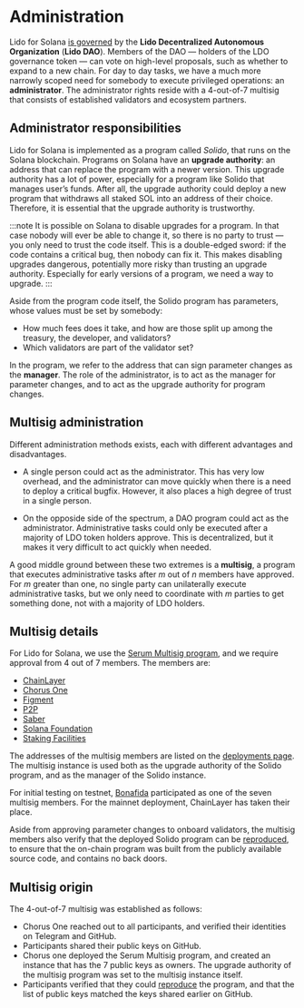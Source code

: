# Administration

Lido for Solana [is governed](governance.md) by the **Lido Decentralized
Autonomous Organization** (**Lido DAO**). Members of the DAO — holders of
the LDO governance token — can vote on high-level proposals, such as whether to
expand to a new chain. For day to day tasks, we have a much more narrowly scoped
need for somebody to execute privileged operations: an **administrator**. The
administrator rights reside with a 4-out-of-7 multisig that consists of
established validators and ecosystem partners.

## Administrator responsibilities

Lido for Solana is implemented as a program called _Solido_, that runs on the
Solana blockchain. Programs on Solana have an **upgrade authority**: an address
that can replace the program with a newer version. This upgrade authority has a
lot of power, especially for a program like Solido that manages user’s funds.
After all, the upgrade authority could deploy a new program that withdraws all
staked SOL into an address of their choice. Therefore, it is essential that the
upgrade authority is trustworthy.

:::note
It is possible on Solana to disable upgrades for a program. In that case nobody
will ever be able to change it, so there is no party to trust — you only need to
trust the code itself. This is a double-edged sword: if the code contains a
critical bug, then nobody can fix it. This makes disabling upgrades dangerous,
potentially more risky than trusting an upgrade authority. Especially for early
versions of a program, we need a way to upgrade.
:::

Aside from the program code itself, the Solido program has parameters, whose
values must be set by somebody:

 * How much fees does it take, and how are those split up among the treasury,
   the developer, and validators?
 * Which validators are part of the validator set?

In the program, we refer to the address that can sign parameter changes as the
**manager**. The role of the administrator, is to act as the manager for
parameter changes, and to act as the upgrade authority for program changes.

## Multisig administration

Different administration methods exists, each with different advantages and
disadvantages.

 * A single person could act as the administrator. This has very low overhead,
   and the administrator can move quickly when there is a need to deploy a
   critical bugfix. However, it also places a high degree of trust in a single
   person.

 * On the opposide side of the spectrum, a DAO program could act as the
   administrator. Administrative tasks could only be executed after a majority
   of LDO token holders approve. This is decentralized, but it makes it very
   difficult to act quickly when needed.

A good middle ground between these two extremes is a **multisig**, a program
that executes administrative tasks after _m_ out of _n_ members have approved.
For _m_ greater than one, no single party can unilaterally execute
administrative tasks, but we only need to coordinate with _m_ parties to get
something done, not with a majority of LDO holders.

## Multisig details

For Lido for Solana, we use the [Serum Multisig program][serum-multisig], and we
require approval from 4 out of 7 members. The members are:

 * [ChainLayer](https://chainlayer.io/)
 * [Chorus One](https://chorus.one)
 * [Figment](https://figment.io/)
 * [P2P](https://p2p.org/)
 * [Saber](https://saber.so/)
 * [Solana Foundation](https://solana.com/)
 * [Staking Facilities](https://stakingfacilities.com/)

The addresses of the multisig members are listed on the [deployments
page](deployments.md). The multisig instance is used both as the upgrade
authority of the Solido program, and as the manager of the Solido instance.

For initial testing on testnet, [Bonafida](http://bonfida.org/) participated as
one of the seven multisig members. For the mainnet deployment, ChainLayer has
taken their place.

Aside from approving parameter changes to onboard validators, the multisig
members also verify that the deployed Solido program can be
[reproduced][reproduce], to ensure that the on-chain program was built from the
publicly available source code, and contains no back doors.

[serum-multisig]: https://github.com/project-serum/multisig
[reproduce]:      https://blog.lido.fi/lido-dao-treasury-fund/

## Multisig origin

The 4-out-of-7 multisig was established as follows:

 * Chorus One reached out to all participants, and verified their identities
   on Telegram and GitHub.
 * Participants shared their public keys on GitHub.
 * Chorus one deployed the Serum Multisig program, and created an instance that
   has the 7 public keys as owners. The upgrade authority of the multisig
   program was set to the multisig instance itself.
 * Participants verified that they could [reproduce][reproduce] the program, and
   that the list of public keys matched the keys shared earlier on GitHub.
